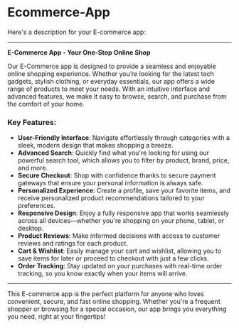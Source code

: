 # Ecommerce-App
Here's a description for your E-commerce app:

---

**E-Commerce App - Your One-Stop Online Shop**

Our E-Commerce app is designed to provide a seamless and enjoyable online shopping experience. Whether you’re looking for the latest tech gadgets, stylish clothing, or everyday essentials, our app offers a wide range of products to meet your needs. With an intuitive interface and advanced features, we make it easy to browse, search, and purchase from the comfort of your home.

### Key Features:

- **User-Friendly Interface**: Navigate effortlessly through categories with a sleek, modern design that makes shopping a breeze.
- **Advanced Search**: Quickly find what you're looking for using our powerful search tool, which allows you to filter by product, brand, price, and more.
- **Secure Checkout**: Shop with confidence thanks to secure payment gateways that ensure your personal information is always safe.
- **Personalized Experience**: Create a profile, save your favorite items, and receive personalized product recommendations tailored to your preferences.
- **Responsive Design**: Enjoy a fully responsive app that works seamlessly across all devices—whether you're shopping on your phone, tablet, or desktop.
- **Product Reviews**: Make informed decisions with access to customer reviews and ratings for each product.
- **Cart & Wishlist**: Easily manage your cart and wishlist, allowing you to save items for later or proceed to checkout with just a few clicks.
- **Order Tracking**: Stay updated on your purchases with real-time order tracking, so you know exactly when your items will arrive.

---

This E-commerce app is the perfect platform for anyone who loves convenient, secure, and fast online shopping. Whether you're a frequent shopper or browsing for a special occasion, our app brings you everything you need, right at your fingertips!

